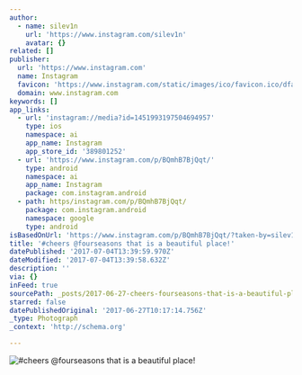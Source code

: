 ```yaml
---
author:
  - name: silev1n
    url: 'https://www.instagram.com/silev1n'
    avatar: {}
related: []
publisher:
  url: 'https://www.instagram.com'
  name: Instagram
  favicon: 'https://www.instagram.com/static/images/ico/favicon.ico/dfa85bb1fd63.ico'
  domain: www.instagram.com
keywords: []
app_links:
  - url: 'instagram://media?id=1451993197504694957'
    type: ios
    namespace: ai
    app_name: Instagram
    app_store_id: '389801252'
  - url: 'https://www.instagram.com/p/BQmhB7BjQqt/'
    type: android
    namespace: ai
    app_name: Instagram
    package: com.instagram.android
  - path: https/instagram.com/p/BQmhB7BjQqt/
    package: com.instagram.android
    namespace: google
    type: android
isBasedOnUrl: 'https://www.instagram.com/p/BQmhB7BjQqt/?taken-by=silev1n'
title: '#cheers @fourseasons that is a beautiful place!'
datePublished: '2017-07-04T13:39:59.970Z'
dateModified: '2017-07-04T13:39:58.632Z'
description: ''
via: {}
inFeed: true
sourcePath: _posts/2017-06-27-cheers-fourseasons-that-is-a-beautiful-place.md
starred: false
datePublishedOriginal: '2017-06-27T10:17:14.756Z'
_type: Photograph
_context: 'http://schema.org'

---
```

![#cheers @fourseasons that is a beautiful place!](https://scontent.cdninstagram.com/t51.2885-15/s640x640/sh0.08/e35/16583866_409619059375294_4609359709521051648_n.jpg)